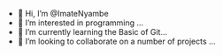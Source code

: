 - 👋 Hi, I’m @ImateNyambe
- 👀 I’m interested in programming ...
- 🌱 I’m currently learning the Basic of Git...
- 💞️ I’m looking to collaborate on a number of projects ...


<!---
ImateNyambe/ImateNyambe is a ✨ special ✨ repository because its `README.md` (this file) appears on your GitHub profile.
You can click the Preview link to take a look at your changes.
--->
